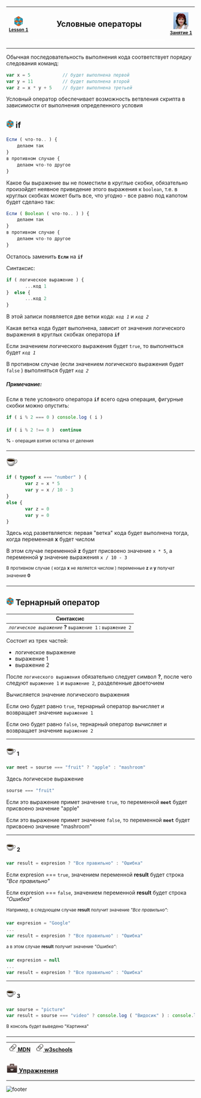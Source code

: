[footer]: https://github.com/garevna/js-course/raw/master/images/a-level-ico.png?raw=true
[me]: https://raw.githubusercontent.com/garevna/a-level-js-lessons/master/ico/myPhoto-40.png "Ⓒ Irina Fylyppova ( garevna ) 2019"

[ico20]: https://raw.githubusercontent.com/garevna/a-level-js-lessons/master/ico/a-level-20.png
[ico25]: https://raw.githubusercontent.com/garevna/a-level-js-lessons/master/ico/a-level-25.png
[hw-30]: https://raw.githubusercontent.com/garevna/a-level-js-lessons/master/ico/briefcase-30.png
[cap-20]: https://raw.githubusercontent.com/garevna/a-level-js-lessons/master/ico/coffee-20.png
[cap-25]: https://raw.githubusercontent.com/garevna/a-level-js-lessons/master/ico/coffee-25.png
[cap-30]: https://raw.githubusercontent.com/garevna/a-level-js-lessons/master/ico/coffee-30.png
[error]: https://raw.githubusercontent.com/garevna/a-level-js-lessons/master/ico/no_entry-20.png
[warn]: https://raw.githubusercontent.com/garevna/a-level-js-lessons/master/ico/warning-25.png
[link]: https://raw.githubusercontent.com/garevna/a-level-js-lessons/master/ico/link-20.png
[space-800]: https://raw.githubusercontent.com/garevna/a-level-js-lessons/master/ico/space-800.png

[lesson]: ../lessons/lesson-01.md

| ![ico25] <br/><sup>[**Lesson&nbsp;1**][lesson]</sup> | <h2>Условные операторы</h2>![space-800] | ![me] <br/><sup>[**Занятие&nbsp;1**][lesson]</sup> |
|:-:|:-:|:-:|

_________________________________________________________________________

Обычная последовательность выполнения кода соответствует порядку следования команд:

```javascript
var x = 5            // будет выполнена первой
var y = 11           // будет выполнена второй
var z = x * y + 5    // будет выполнена третьей
```

Условный оператор обеспечивает возможность ветвления скрипта в зависимости от выполнения определенного условия

## ![ico20] if

```javascript
Если ( что-то.. ) {
    делаем так
}
в противном случае {
    делаем что-то другое
}
```

Какое бы выражение вы не поместили в круглые скобки, обязательно произойдет неявное приведение этого выражения к `boolean`, т.е. в круглых скобках может быть все, что угодно - все равно под капотом будет сделано так:

```javascript
Если ( Boolean ( что-то.. ) ) {
    делаем так
}
в противном случае {
    делаем что-то другое
}
```

Осталось заменить **`Если`** на **`if`**

Синтаксис:

```javascript
if ( логическое выражение ) {  
       ...код 1  
}  else {
       ...код 2
}
```

В этой записи появляется две ветки кода: _`код 1`_ и _`код 2`_

Какая ветка кода будет выполнена, зависит от значения логического выражения в круглых скобках оператора **`if`**

Если значением логического выражения будет `true`, то выполняться будет _`код 1`_

В противном случае (если значением логического выражения будет `false` ) выполняться будет _`код 2`_

##### Примечание:

Если в теле условного оператора  **`if`** всего одна операция, фигурные скобки можно опустить:

```javascript
if ( i % 2 === 0 ) console.log ( i )

if ( i % 2 !== 0 )  continue
```

<sup>**%** - операция взятия остатка от деления</sup>

_________________________________________________________________

![cap-30]

```javascript
if ( typeof x === "number" ) {
       var z = x * 5
       var y = x / 10 - 3
}
else {
       var z = 0
       var y = 0
}
```

Здесь код разветвляется: первая "ветка" кода будет выполнена тогда, когда переменная **x** будет числом

В этом случае переменной **z** будет присвоено значение `x * 5`, а переменной **y** значение выражения `x / 10 - 3`

<sup>В противном случае ( когда **x** не является числом ) переменные **z** и **y** получат значение **0**</sup>

_________________________________________________________________

## ![ico20] Тернарный оператор

| Синтаксис |
|-|
| _`логическое выражение`_ **?** `выражение 1` **:** `выражение 2` |

Состоит из трех частей:

* логическое выражение
* выражение 1
* выражение 2

После `логического выражения` обязательно следует символ **?**, после чего следуют `выражение 1` и `выражение 2`, разделенные двоеточием

Вычисляется значение логического выражения

Если оно будет равно `true`, тернарный оператор вычисляет и возвращает значение `выражение 1`

Если оно будет равно `false`, тернарный оператор вычисляет и возвращает значение `выражение 2`

_____________________________________________________________

#### ![cap-25] 1

```javascript
var meet = sourse === "fruit" ? "apple" : "mashroom"
```

Здесь логическое выражение

```javascript
sourse === "fruit"    
```

Если это выражение примет значение `true`, то переменной  **`meet`**  будет присвоено значение  "apple"

Если это выражение примет значение `false`, то переменной  **`meet`**  будет присвоено значение  "mashroom"

______________________________________________________________

#### ![cap-25] 2

```javascript
var result = expresion ? "Все правильно" : "Ошибка"
```

Если expresion === `true`, значением переменной  **result**  будет строка *"Все правильно"*

Если expresion === `false`, значением переменной  **result**  будет строка *"Ошибка"*

<sup>Например, в следующем случае **result** получит значение *"Все правильно"*:</sup>
```javascript
var expresion = "Google"
...
var result = expresion ? "Все правильно" : "Ошибка"
```

<sup>а в этом случае **result** получит значение *"Ошибка"*:</sup>

```javascript
var expresion = null
...
var result = expresion ? "Все правильно" : "Ошибка"
```

_________________________________________________________

#### ![cap-25] 3

```javascript
var sourse = "picture"
var result = sourse === "video" ? console.log ( "Видосик" ) : console.log ( "Картинка" )
```
<sup>В консоль будет выведено "Картинка"</sup>

_____________________________________________________________

| [![link] MDN](https://developer.mozilla.org/ru/docs/Web/JavaScript/Guide/Expressions_and_Operators) | [![link] w3schools](https://www.w3schools.com/js/js_if_else.asp) |
|-|-|


### [![hw-30] Упражнения](https://docs.google.com/forms/d/e/1FAIpQLSds2Q8WyrfeDSN7dZd6F3v0HspdMQG9BPrV0d3SG3mOGh2rFw/viewform)

_________________________________________________________________________

![footer]
